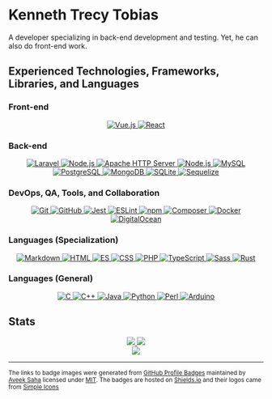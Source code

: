# Kenneth Trecy Tobias
A developer specializing in back-end development and testing. Yet, he can also do front-end work.

## Experienced Technologies, Frameworks, Libraries, and Languages

### Front-end
<div align="center">
	<a href="https://vuejs.org/">
		<img title="Vue.js" src="https://img.shields.io/badge/Vue.js-4FC08D.svg?style=for-the-badge&logo=vuedotjs&logoColor=white">
	</a>
	<a href="https://reactjs.org/">
		<img title="React" src="https://img.shields.io/badge/React-61DAFB.svg?style=for-the-badge&logo=React&logoColor=black">
	</a>
</div>

### Back-end
<div align="center">
	<a href="https://laravel.com/">
		<img title="Laravel" src="https://img.shields.io/badge/Laravel-FF2D20.svg?style=for-the-badge&logo=Laravel&logoColor=white">
	</a>
	<a href="https://expressjs.com/">
		<img title="Node.js" src="https://img.shields.io/badge/Express-000000.svg?style=for-the-badge&logo=Express&logoColor=white">
	</a>
	<a href="https://httpd.apache.org/">
		<img title="Apache HTTP Server" src="https://img.shields.io/badge/Apache-D22128.svg?style=for-the-badge&logo=Apache&logoColor=white">
	</a>
	<a href="https://nodejs.org/en/">
		<img title="Node.js" src="https://img.shields.io/badge/Node.js-339933.svg?style=for-the-badge&logo=nodedotjs&logoColor=white">
	</a>
	<a href="https://mysql.com/">
		<img title="MySQL" src="https://img.shields.io/badge/MySQL-4479A1.svg?style=for-the-badge&logo=MySQL&logoColor=white">
	</a>
	<a href="https://postgresql.org/">
		<img title="PostgreSQL" src="https://img.shields.io/badge/PostgreSQL-4169E1.svg?style=for-the-badge&logo=PostgreSQL&logoColor=white">
	</a>
	<a href="https://www.mongodb.com/">
		<img title="MongoDB" src="https://img.shields.io/badge/MongoDB-47A248.svg?style=for-the-badge&logo=MongoDB&logoColor=white">
	</a>
	<a href="https://www.sqlite.org/index.html">
		<img title="SQLite" src="https://img.shields.io/badge/SQLite-003B57.svg?style=for-the-badge&logo=SQLite&logoColor=white">
	</a>
	<a href="https://sequelize.org/">
		<img title="Sequelize" src="https://img.shields.io/badge/Sequelize-52B0E7.svg?style=for-the-badge&logo=Sequelize&logoColor=white">
	</a>
</div>

### DevOps, QA, Tools, and Collaboration
<div align="center">
	<a href="https://git-scm.com/">
		<img title="Git" src="https://img.shields.io/badge/Git-F05032.svg?style=for-the-badge&logo=Git&logoColor=white">
	</a>
	<a href="https://github.com/">
		<img title="GitHub" src="https://img.shields.io/badge/GitHub-181717.svg?style=for-the-badge&logo=GitHub&logoColor=white">
	</a>
	<a href="https://jestjs.io/">
		<img title="Jest" src="https://img.shields.io/badge/Jest-C21325.svg?style=for-the-badge&logo=Jest&logoColor=white">
	</a>
	<a href="https://eslint.org/">
		<img title="ESLint" src="https://img.shields.io/badge/ESLint-4B32C3.svg?style=for-the-badge&logo=ESLint&logoColor=white">
	</a>
	<a href="https://www.npmjs.com/">
		<img title="npm" src="https://img.shields.io/badge/npm-CB3837.svg?style=for-the-badge&logo=npm&logoColor=white">
	</a>
	<a href="https://getcomposer.org/">
		<img title="Composer" src="https://img.shields.io/badge/Composer-885630.svg?style=for-the-badge&logo=Composer&logoColor=white">
	</a>
	<a href="https://www.docker.com/">
		<img title="Docker" src="https://img.shields.io/badge/Docker-2496ED.svg?style=for-the-badge&logo=Docker&logoColor=white">
	</a>
	<a href="https://www.digitalocean.com/">
		<img title="DigitalOcean" src="https://img.shields.io/badge/DigitalOcean-0080FF.svg?style=for-the-badge&logo=DigitalOcean&logoColor=white">
	</a>
</div>

### Languages (Specialization)
<div align="center">
	<a href="https://www.markdownguide.org/">
		<img title="Markdown" src="https://img.shields.io/badge/Markdown-000000.svg?style=for-the-badge&logo=Markdown&logoColor=white">
	</a>
	<a href="https://html.spec.whatwg.org/">
		<img title="HTML" src="https://img.shields.io/badge/HTML5-E34F26.svg?style=for-the-badge&logo=HTML5&logoColor=white">
	</a>
	<a href="https://developer.mozilla.org/en-US/docs/Web/javascript">
		<img title="ES" src="https://img.shields.io/badge/JavaScript-F7DF1E.svg?style=for-the-badge&logo=JavaScript&logoColor=black">
	</a>
	<a href="https://developer.mozilla.org/en-US/docs/Web/css">
		<img title="CSS" src="https://img.shields.io/badge/CSS3-1572B6.svg?style=for-the-badge&logo=CSS3&logoColor=white">
	</a>
	<a href="https://www.php.net/">
		<img title="PHP" src="https://img.shields.io/badge/PHP-777BB4.svg?style=for-the-badge&logo=PHP&logoColor=white">
	</a>
	<a href="https://www.typescriptlang.org/">
		<img title="TypeScript" src="https://img.shields.io/badge/TypeScript-3178C6.svg?style=for-the-badge&logo=TypeScript&logoColor=white">
	</a>
	<a href="https://sass-lang.com/">
		<img title="Sass" src="https://img.shields.io/badge/Sass-CC6699.svg?style=for-the-badge&logo=Sass&logoColor=white">
	</a>
	<a href="https://www.rust-lang.org/">
		<img title="Rust" src="https://img.shields.io/badge/Rust-000000.svg?style=for-the-badge&logo=Rust&logoColor=white">
	</a>
</div>

### Languages (General)
<div align="center">
	<a href="https://en.cppreference.com/w/c">
		<img title="C" src="https://img.shields.io/badge/C-A8B9CC.svg?style=for-the-badge&logo=C&logoColor=black">
	</a>
	<a href="https://en.cppreference.com/w/cpp">
		<img title="C++" src="https://img.shields.io/badge/C++-00599C.svg?style=for-the-badge&logo=C++&logoColor=white">
	</a>
	<a href="https://www.java.com/en/">
		<img title="Java" src="https://img.shields.io/badge/%20-%20Java-0074BD?style=for-the-badge">
	</a>
	<a href="https://www.python.org/">
		<img title="Python" src="https://img.shields.io/badge/Python-3776AB.svg?style=for-the-badge&logo=Python&logoColor=white">
	</a>
	<a href="https://www.perl.org/">
		<img title="Perl" src="https://img.shields.io/badge/Perl-39457E.svg?style=for-the-badge&logo=Perl&logoColor=white">
	</a>
	<a href="https://www.arduino.cc/reference/en/">
		<img title="Arduino" src="https://img.shields.io/badge/Arduino-00979D.svg?style=for-the-badge&logo=Arduino&logoColor=white">
	</a>
</div>

## Stats
<div align="center">
	<a href="https://git.io/streak-stats">
		<img src="https://streak-stats.demolab.com?user=KennethTrecy&theme=dark&hide_border=true&date_format=%5BY%20%5DM%20j&background=1A1B27&currStreakLabel=6C9FF4&ring=628FDA&currStreakNum=628FDA&fire=628FDA"/>
	</a>
	<a href="https://github.com/anuraghazra/github-readme-stats">
		<img src="https://github-readme-stats-sigma-ten-24.vercel.app/api?count_private=true&username=kennethtrecy&show_icons=true&theme=tokyonight&cache_seconds=21600&hide_border=true"/>
	</a>
	<br/>
	<a href="https://github.com/anuraghazra/github-readme-stats">
		<img src="https://github-readme-stats-sigma-ten-24.vercel.app/api/top-langs/?username=kennethtrecy&theme=tokyonight&cache_seconds=21600&hide_border=true&layout=compact&langs_count=7"/>
	</a>
</div>

---

<small>The links to badge images were generated from [GitHub Profile Badges] maintained by [Aveek Saha] licensed under [MIT]. The badges are hosted on [Shields.io] and their logos came from [Simple Icons]</small>

[MIT]: https://github.com/Aveek-Saha/GitHub-Profile-Badges/blob/master/LICENSE
[GitHub Profile Badges]: https://home.aveek.io/GitHub-Profile-Badges/
[Aveek Saha]: https://github.com/Aveek-Saha
[Simple Icons]: https://simpleicons.org/
[Shields.io]: https://shields.io/

</div>
